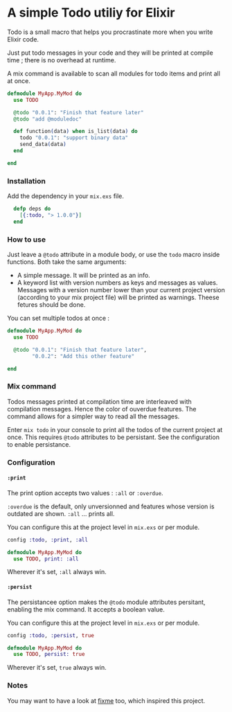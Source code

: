 # A simple Todo utiliy for Elixir

Todo is a small macro that helps you procrastinate more when you write Elixir code.

Just put todo messages in your code and they will be printed at compile time ; there is no overhead at runtime.

A mix command is available to scan all modules for todo items and print all at once.


```elixir
defmodule MyApp.MyMod do
  use TODO

  @todo "0.0.1": "Finish that feature later"
  @todo "add @moduledoc"

  def function(data) when is_list(data) do
    todo "0.0.1": "support binary data"
    send_data(data)
  end

end
```

### Installation

Add the dependency in your `mix.exs` file.

```elixir
  defp deps do
    [{:todo, "> 1.0.0"}]
  end
```


### How to use

Just leave a `@todo` attribute in a module body, or use the `todo` macro inside functions. Both take the same arguments:

- A simple message. It will be printed as an info.
- A keyword list with version numbers as keys and messages as values. Messages with a version number lower than your current project version (according to your mix project file) will be printed as warnings. Theese fetures should be done.

You can set multiple todos at once :

```elixir
defmodule MyApp.MyMod do
  use TODO

  @todo "0.0.1": "Finish that feature later",
        "0.0.2": "Add this other feature"

end
```


### Mix command

Todos messages printed at compilation time are interleaved with compilation messages. Hence the color of ouverdue features. The command allows for a simpler way to read all the messages.

Enter `mix todo` in your console to print all the todos of the current project at once. This requires `@todo` attributes to be persistant. See the configuration to enable persistance.

### Configuration

#### `:print`

The print option accepts two values : `:all` or `:overdue`.

`:overdue` is the default, only unversionned and features whose version is outdated are shown. `:all` … prints all.

You can configure this at the project level in `mix.exs` or per module.

```elixir
config :todo, :print, :all
```

```elixir
defmodule MyApp.MyMod do
  use TODO, print: :all

```

Wherever it's set, `:all` always win.

#### `:persist`

The persistancee option makes the `@todo` module attributes persitant, enabling the mix command. It accepts a boolean value.

You can configure this at the project level in `mix.exs` or per module.

```elixir
config :todo, :persist, true
```

```elixir
defmodule MyApp.MyMod do
  use TODO, persist: true

```

Wherever it's set, `true` always win.

### Notes

You may want to have a look at [fixme](https://github.com/henrik/fixme-elixir) too, which inspired this project.
